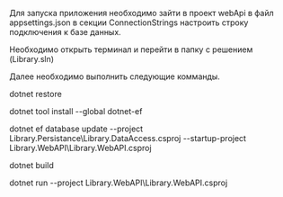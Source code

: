Для запуска приложения необходимо зайти в проект webApi в файл appsettings.json в секции ConnectionStrings настроить строку подключения к базе данных.

Необходимо открыть терминал и перейти в папку с решением (Library.sln)

Далее необходимо выполнить следующие комманды. 

dotnet restore

dotnet tool install --global dotnet-ef

dotnet ef database update --project Library.Persistance\Library.DataAccess.csproj --startup-project Library.WebAPI\Library.WebAPI.csproj

dotnet build

dotnet run --project Library.WebAPI\Library.WebAPI.csproj
